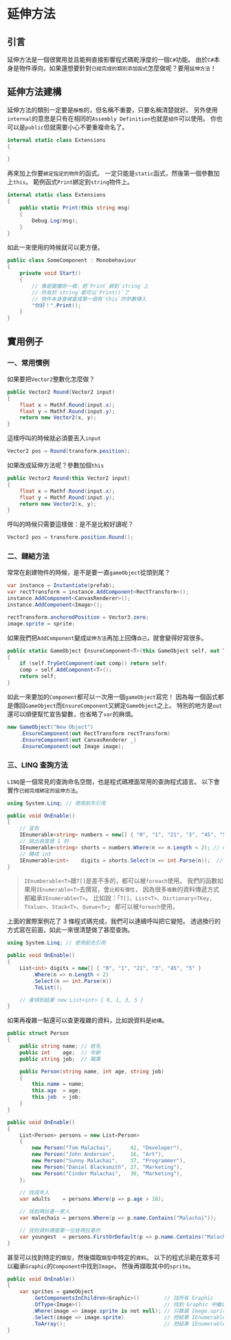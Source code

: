 ﻿# 延伸方法

## 引言

延伸方法是一個很實用並且能夠直接影響程式碼乾淨度的一個`C#`功能。
由於`C#`本身是物件導向，如果還想要針對`已經完成的類別添加函式`怎麼做呢？要用`延伸方法`！

## 延伸方法建構

延伸方法的類別一定要是`靜態`的，但名稱不重要，只要名稱清楚就好。
另外使用`internal`的意思是只有在相同的`Assembly Definition`也就是`組件`可以使用。
你也可以是`public`但就需要小心不要重複命名了。
```csharp
internal static class Extensions
{
    
}
```

再來加上你要`綁定指定的物件`的函式。
一定只能是`static`函式，然後第一個參數加上`this`。
範例函式`Print`綁定到`string`物件上。
```csharp
internal static class Extensions
{
    public static Print(this string msg)
    {
        Debug.Log(msg);
    }
}
```

如此一來使用的時候就可以更方便。
```csharp
public class SomeComponent : Monobehaviour
{
    private void Start()
    {
        // 像是變魔術一樣，把`Print`綁到`string`上
        // 所有的`string`都可以`Print()`了
        // 物件本身會被當成第一個有`this`的參數傳入
        "你好！".Print();
    }
}
```

## 實用例子

### 一、常用慣例

如果要把`Vector2`整數化怎麼做？
```csharp
public Vector2 Round(Vector2 input)
{
    float x = Mathf.Round(input.x);
    float y = Mathf.Round(input.y);
    return new Vector2(x, y);
}
```

這樣呼叫的時候就必須要丟入`input`
```csharp
Vector2 pos = Round(transform.position);
```

如果改成延伸方法呢？參數加個`this`
```csharp
public Vector2 Round(this Vector2 input)
{
    float x = Mathf.Round(input.x);
    float y = Mathf.Round(input.y);
    return new Vector2(x, y);
}
```

呼叫的時候只需要這樣做：是不是比較好讀呢？
```csharp
Vector2 pos = transform.position.Round();
```

### 二、鏈結方法

常常在創建物件的時候，是不是要一直`gameObject`從頭到尾？
```csharp
var instance = Instantiate(prefab);
var rectTransform = instance.AddComponent<RectTransform>();
instance.AddComponent<CanvasRenderer>();
instance.AddComponent<Image>();

rectTransform.anchoredPosition = Vector3.zero;
image.sprite = sprite;
```

如果我們把`AddComponent`變成`延伸方法`再加上回傳`自己`，就會變得好寫很多。
```csharp
public static GameObject EnsureComponent<T>(this GameObject self, out T comp) where T : Component
{
    if (self.TryGetComponent(out comp)) return self;
    comp = self.AddComponent<T>();
    return self;
}
```

如此一來要加的`Component`都可以一次用一個`gameObject`寫完！
因為每一個函式都是傳回`GameObject`而`EnsureComponent`又綁定`GameObject`之上。
特別的地方是`out`還可以順便幫忙宣告變數，也省略了`var`的麻煩。
```csharp
new GameObject("New Object")
    .EnsureComponent(out RectTransform rectTransform)
    .EnsureComponent(out CanvasRenderer _)
    .EnsureComponent(out Image image);
```

### 三、LINQ 查詢方法

`LINQ`是一個常見的查詢命名空間，也是程式碼裡面常用的查詢程式語言。
以下會實作`已經完成綁定的延伸方法`。
```csharp
using System.Linq; // 使用前先引用

public void OnEnable()
{
    // 宣告
    IEnumerable<string> numbers = new[] { "0", "1", "21", "3", "45", "5" };
    // 挑出長度是 1 的
    IEnumerable<string> shorts = numbers.Where(n => n.Length < 2); // n 就是每一個在 numbers 裡面的各個 string
    // 轉成 int
    IEnumerable<int>    digits = shorts.Select(n => int.Parse(n));  // n 就是每一個在 shorts 裡面的各個 string
}
```
> `IEnumberable<T>`跟`T[]`是差不多的，都可以被`foreach`使用。
> 我們的函數如果用`IEnumerable<T>`去撰寫，會`比較有彈性`，
> 因為很多`複數`的資料傳遞方式都繼承`IEnumerable<T>`。
> 比如說：「`T[]`、`List<T>`、`Dictionary<TKey, TValue>`、`Stack<T>`、`Queue<T>`」
> 都可以被`foreach`使用。

上面的實際案例花了 3 條程式碼完成，我們可以連續呼叫把它變短。
透過換行的方式寫在前面，如此一來很清楚做了甚麼查詢。
```csharp
using System.Linq; // 使用前先引用

public void OnEnable()
{
    List<int> digits = new[] { "0", "1", "21", "3", "45", "5" }
        .Where(n => n.Length < 2)
        .Select(n => int.Parse(n))
        .ToList();

    // 會得到結果 new List<int> { 0, 1, 3, 5 }
}
```

如果再複雜一點還可以查更複雜的資料，比如說資料是`結構`。
```csharp
public struct Person
{
    public string name; // 姓名
    public int    age;  // 年齡
    public string job;  // 職業

    public Person(string name, int age, string job)
    {
        this.name = name;
        this.age  = age;
        this.job  = job;
    }
}

public void OnEnable()
{
    List<Person> persons = new List<Person> 
    {
        new Person("Tom Malachai",      42, "Developer"),    
        new Person("John Anderson",     16, "Art"),    
        new Person("Sunny Malachai",    37, "Programmer"),    
        new Person("Daniel Blacksmith", 27, "Marketing"),    
        new Person("Cinder Malachai",   30, "Marketing"),    
    };
    
    // 找成年人
    var adults    = persons.Where(p => p.age > 18);

    // 找到瑪拉基一家人
    var malechais = persons.Where(p => p.name.Contains("Malachai"));

    // 找到資料裡面第一位姓瑪拉基的
    var youngest  = persons.FirstOrDefault(p => p.name.Contains("Malachai"));
}
```

甚至可以找到特定的`類型`，然後擷取`類型`中特定的`資料`。
以下的程式示範在眾多可以繼承`Graphic`的`Component`中找到`Image`，
然後再擷取其中的`sprite`。
```csharp
public void OnEnable()
{
    var sprites = gameObject
        .GetComponentsInChildren<Graphic>()        // 找所有 Graphic
        .OfType<Image>()                           // 找到 Graphic 中繼承是 Image 的
        .Where(image => image.sprite is not null); // 只篩選 Image.sprite 不是 null 的
        .Select(image => image.sprite)             // 把結果 IEnumerable<Image> 轉成 IEnumerable<Sprite>
        .ToArray();                                // 把結果 IEnumerable<Sprite> 轉成 Sprite[]
}
```